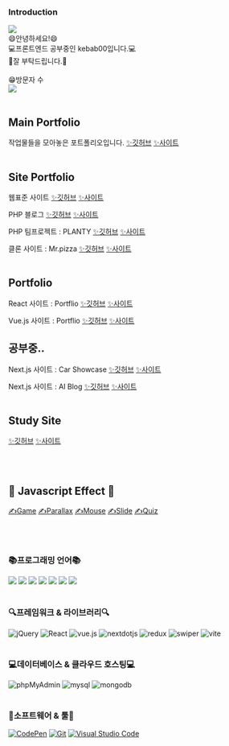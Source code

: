 ### Introduction
<img src="https://capsule-render.vercel.app/api?type=waving&color=auto&height=200&section=header&text=kebab000'sGithub!&fontSize=90" />
<div>😄안녕하세요!😄<br>💻프론트엔드 공부중인 kebab00입니다.💻<br>👏잘 부탁드립니다.👏</div><br>
 😁방문자 수
  <div>
    <a href="https://hits.seeyoufarm.com"><img src="https://hits.seeyoufarm.com/api/count/incr/badge.svg?url=https%3A%2F%2Fgithub.com%2Fkebab000%2Fhit-counter&count_bg=%2379C83D&title_bg=%23555555&icon=&icon_color=%23E7E7E7&title=hits&edge_flat=false"/></a>
  </div><br>

## Main Portfolio 

작업물들을 모아놓은 포트폴리오입니다. 
<a href="https://github.com/kebab000/2023-portfolio" target="_blank">✨깃허브</a>
<a href="https://kebab00.com/"  target="_blank">✨사이트</a>
<br><br>

## Site Portfolio 

웹표준 사이트 
<a href="https://github.com/kebab000/mr.pizza" target="_blank">✨깃허브</a>
<a href="https://kebab00-mrpizza.netlify.app/"  target="_blank">✨사이트</a>

PHP 블로그
<a href="https://github.com/kebab000/php_blog-23" target="_blank">✨깃허브</a> 
<a href="http://kebab00.dothome.co.kr/php/main/main.php"  target="_blank">✨사이트</a>

PHP 팀프로젝트 : PLANTY
<a href="https://github.com/kebab000/php_team-23" target="_blank">✨깃허브</a>
<a href="http://kebab00.dothome.co.kr/php2/main/main.php"  target="_blank">✨사이트</a>

클론 사이트 : Mr.pizza
<a href="https://github.com/kebab000/mr.pizza" target="_blank">✨깃허브</a>
<a href="https://kebab00-mrpizza.netlify.app/"  target="_blank">✨사이트</a>
<br><br>

## Portfolio

React 사이트 : Portflio
<a href="https://github.com/kebab000/site2023-react" target="_blank">✨깃허브</a>
<a href="https://2023portfoliosite-react.netlify.app/"  target="_blank">✨사이트</a>

Vue.js 사이트 : Portflio
<a href="https://github.com/YeoDaShttps://github.com/kebab000/site2023-vue" target="_blank">✨깃허브</a> 
<a href="https://2023portfoliosite-vue.netlify.app/"  target="_blank">✨사이트</a>


## 공부중..

Next.js 사이트 : Car Showcase
<a href="https://github.com/kebab000/car_showcase" target="_blank">✨깃허브</a> 
<a href="https://kebab-car-showcase.netlify.app/"  target="_blank">✨사이트</a>


Next.js 사이트 : AI Blog
<a href="https://github.com/kebab000/next-ai-blog-app" target="_blank">✨깃허브</a> 
<a href="https://next-ai-blog-34cyuuh59-kebab000.vercel.app/"  target="_blank">✨사이트</a>
<br><br>

## Study Site
<a href="https://github.com/kebab000/web2023" target="_blank">✨깃허브</a>
<a href="https://kebab000.github.io/web2023/"  target="_blank">✨사이트</a>

<br><br>

## 💙 Javascript Effect 💙
<a href="https://github.com/kebab000/GameEffect2023" target="_blank">✍️Game</a>
<a href="https://github.com/kebab000/ParallaxEffect2023" target="_blank">✍️Parallax</a>
<a href="https://github.com/kebab000/MouseEffect2023" target="_blank">✍️Mouse</a>
<a href="https://github.com/kebab000/SliderEffect2023" target="_blank">✍️Slide</a>
<a href="https://github.com/kebab000/QuizEffect2023" target="_blank">✍️Quiz</a>

<br><br>

### 📚프로그래밍 언어📚

<img src="https://img.shields.io/badge/HTML5-E34F26?style=flat&logo=HTML5&logoColor=white" /> <img src="https://img.shields.io/badge/CSS3-1572B6?style=flat&logo=CSS3&logoColor=white" /> <img src="https://img.shields.io/badge/javascript-F7DF1E?style=flat&logo=javascript&logoColor=white" /> <img src="https://img.shields.io/badge/php-777BB4?style=flat&logo=php&logoColor=white" /> <img src="https://img.shields.io/badge/typescript-3178C6?style=flat&logo=typescript&logoColor=white" /> <img src="https://img.shields.io/badge/sass-CC6699?style=flat&logo=sass&logoColor=white" /> <img src="https://img.shields.io/badge/tailwindcss-06B6D4?style=flat&logo=tailwindcss&logoColor=white" />
<br><br>


### 🔍프레임워크 & 라이브러리🔍
<img alt="jQuery" src="https://img.shields.io/badge/jquery-0769AD?logo=jQuery&logoColor=white"> <img alt="React" src="https://img.shields.io/badge/react-61DAFB?logo=react&logoColor=white"> <img alt="vue.js" src="https://img.shields.io/badge/vue.js-4FC08D?logo=vuedotjs&logoColor=white"> <img alt="nextdotjs" src="https://img.shields.io/badge/next.js-000000?logo=nextdotjs&logoColor=white"> <img alt="redux" src="https://img.shields.io/badge/redux-764ABC?logo=redux&logoColor=white"> <img alt="swiper" src="https://img.shields.io/badge/swiper-6332F6?logo=swiper&logoColor=white"> <img alt="vite" src="https://img.shields.io/badge/vite-646CFF?logo=vite&logoColor=white">
<br><br>

### 💻데이터베이스 & 클라우드 호스팅💻
<img alt="phpMyAdmin" src="https://img.shields.io/badge/phpMyAdmin-6C78AF?logo=phpMyAdmin&logoColor=white"> <img alt="mysql" src="https://img.shields.io/badge/mysql-4479A1?logo=mysql&logoColor=white"> <img alt="mongodb" src="https://img.shields.io/badge/mongodb-47A248?logo=mongodb&logoColor=white">
<br><br>

### 🔧소프트웨어 & 툴🔧
<a href="#"><img alt="CodePen" src="https://img.shields.io/badge/CodePen-000?logo=CodePen&logoColor=white"></a>
<a href="#"><img alt="Git" src="https://img.shields.io/badge/Git-F05032?logo=Git&logoColor=white"></a>
<a href="#"><img alt="Visual Studio Code" src="https://img.shields.io/badge/Visual Studio Code-007ACC?logo=Visual Studio Code&logoColor=white"></a><br><br>
